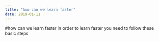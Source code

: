 ```yaml
---
title: "how can we learn faster"
date: 2019-01-11
---
```

#how can we learn faster
in order to learn faster you need to follow these basic steps
